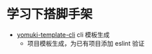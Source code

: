 <!--
 * @Desc:
 * @Author: 曾茹菁
 * @Date: 2022-08-19 10:17:17
 * @LastEditors: 曾茹菁
 * @LastEditTime: 2022-08-30 15:39:37
-->

# 学习下搭脚手架

- [yomuki-template-cli](https://github.com/YomukiZRJ/yomuki-cli/tree/master/packages/yomuki-template-cli) cli 模板生成
  - 项目模板生成，为已有项目添加 eslint 验证
